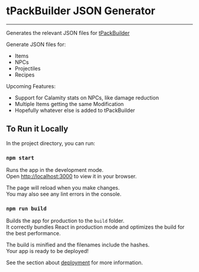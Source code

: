 # tPackBuilder JSON Generator

---

Generates the relevant JSON files for [tPackBuilder](https://github.com/bereft-souls/tPackBuilder)

Generate JSON files for:
- Items
- NPCs
- Projectiles
- Recipes

Upcoming Features:
- Support for Calamity stats on NPCs, like damage reduction
- Multiple Items getting the same Modification
- Hopefully whatever else is added to tPackBuilder




## To Run it Locally

In the project directory, you can run:

### `npm start`

Runs the app in the development mode.\
Open [http://localhost:3000](http://localhost:3000) to view it in your browser.

The page will reload when you make changes.\
You may also see any lint errors in the console.

### `npm run build`

Builds the app for production to the `build` folder.\
It correctly bundles React in production mode and optimizes the build for the best performance.

The build is minified and the filenames include the hashes.\
Your app is ready to be deployed!

See the section about [deployment](https://facebook.github.io/create-react-app/docs/deployment) for more information.